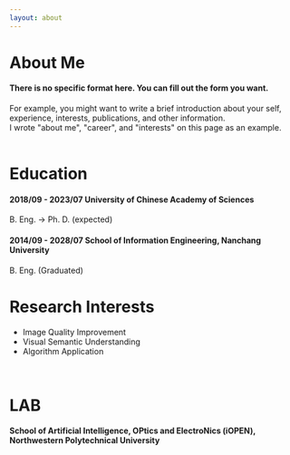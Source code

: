 ```yaml
---
layout: about 
---
```


# About Me
#### There is no specific format here. You can fill out the form you want.  
For example, you might want to write a brief introduction about your self, experience, interests, publications, and other information.  
I wrote "about me", "career", and "interests" on this page as an example.  
<br/>

# Education
#### 2018/09 - 2023/07    University of Chinese Academy of Sciences 
B. Eng. -> Ph. D. (expected)
#### 2014/09 - 2028/07    School of Information Engineering, Nanchang University
B. Eng. (Graduated)
<br/>

# Research Interests
* Image Quality Improvement
* Visual Semantic Understanding
* Algorithm Application
<br/>

# LAB
#### School of Artificial Intelligence, OPtics and ElectroNics (iOPEN), Northwestern Polytechnical University
<br/>
